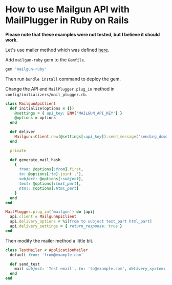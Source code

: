 # How to use Mailgun API with MailPlugger in Ruby on Rails

**Please note that these examples were not tested, but I believe it should work.**

Let's use mailer method which was defined [here](https://github.com/MailToolbox/mail_plugger/blob/main/docs/usage_in_ruby_on_rails.md#api).

Add `mailgun-ruby` gem to the `Gemfile`.

```ruby
gem 'mailgun-ruby'
```

Then run `bundle install` command to deploy the gem.

Change the API and `MailPlugger.plug_in` method in `config/initializers/mail_plugger.rb`.

```ruby
class MailgunApiClient
  def initialize(options = {})
    @settings = { api_key: ENV['MAILGUN_API_KEY'] }
    @options = options
  end

  def deliver
    Mailgun::Client.new(@settings[:api_key]).send_message('sending_domain.com', generate_mail_hash)
  end

  private

  def generate_mail_hash
    {
      from: @options[:from].first,
      to: @options[:to].join(','),
      subject: @options[:subject],
      text: @options[:text_part],
      html: @options[:html_part]
    }
  end
end

MailPlugger.plug_in('mailgun') do |api|
  api.client = MailgunApiClient
  api.delivery_options = %i[from to subject text_part html_part]
  api.delivery_settings = { return_response: true }
end
```

Then modify the mailer method a little bit.

```ruby
class TestMailer < ApplicationMailer
  default from: 'from@example.com'

  def send_test
    mail subject: 'Test email', to: 'to@example.com', delivery_system: 'mailgun'
  end
end
```
